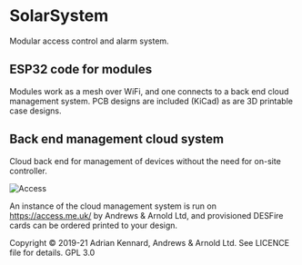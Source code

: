 # SolarSystem

Modular access control and alarm system.

## ESP32 code for modules

Modules work as a mesh over WiFi, and one connects to a back end cloud management system. PCB designs are included (KiCad) as are 3D printable case designs.

## Back end management cloud system

Cloud back end for management of devices without the need for on-site controller.

![Access](https://user-images.githubusercontent.com/996983/119697498-26a1e900-be48-11eb-8498-32d888ed1305.png)

An instance of the cloud management system is run on https://access.me.uk/ by Andrews & Arnold Ltd, and provisioned DESFire cards can be ordered printed to your design.

Copyright © 2019-21 Adrian Kennard, Andrews & Arnold Ltd. See LICENCE file for details. GPL 3.0
